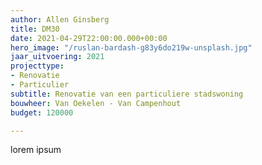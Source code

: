 ```yaml
---
author: Allen Ginsberg
title: DM30
date: 2021-04-29T22:00:00.000+00:00
hero_image: "/ruslan-bardash-g83y6do219w-unsplash.jpg"
jaar_uitvoering: 2021
projecttype:
- Renovatie
- Particulier
subtitle: Renovatie van een particuliere stadswoning
bouwheer: Van Oekelen - Van Campenhout
budget: 120000

---
```

lorem ipsum